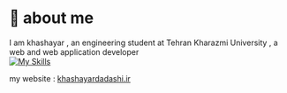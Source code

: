  # :wave: about me

I am khashayar , an engineering student at  Tehran Kharazmi University , a web and web application developer <br>
[![My Skills](https://skillicons.dev/icons?i=js,jquery,html,css,cs,dotnet,postman,php,mysql,wordpress,py,flask)](https://skillicons.dev)

my website : <a href="https://khashayardadashi.ir">khashayardadashi.ir</a>

